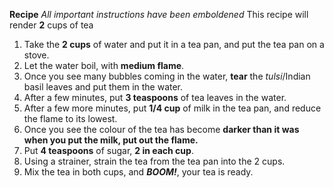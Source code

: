 **Recipe**
_All important instructions have been emboldened_
This recipe will render **2** cups of tea
1) Take the __2 cups__ of water and put it in a tea pan, and put the tea pan on a stove.
2) Let the water boil, with **medium flame**.
3) Once you see many bubbles coming in the water, __tear__ the *tulsi*/Indian basil leaves and put them in the water.
4) After a few minutes, put **3 teaspoons** of tea leaves in the water.
5) After a few more minutes, put __1/4 cup__ of milk in the tea pan, and reduce the flame to its lowest.
6) Once you see the colour of the tea has become **darker than it was when you put the milk, put out the flame.**
7) Put __4 teaspoons__ of sugar, __2 in each cup__. 
8) Using a strainer, strain the tea from the tea pan into the 2 cups.
9) Mix the tea in both cups, and **_BOOM!_**, your tea is ready.